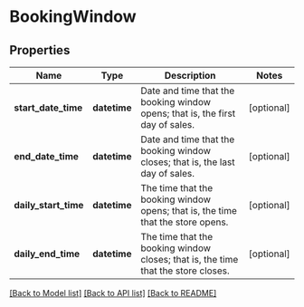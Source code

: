 # BookingWindow

## Properties
Name | Type | Description | Notes
------------ | ------------- | ------------- | -------------
**start_date_time** | **datetime** | Date and time that the booking window opens; that is, the first day of sales. | [optional] 
**end_date_time** | **datetime** | Date and time that the booking window closes; that is, the last day of sales. | [optional] 
**daily_start_time** | **datetime** | The time that the booking window opens; that is, the time that the store opens. | [optional] 
**daily_end_time** | **datetime** | The time that the booking window closes; that is, the time that the store closes. | [optional] 

[[Back to Model list]](../README.md#documentation-for-models) [[Back to API list]](../README.md#documentation-for-api-endpoints) [[Back to README]](../README.md)


